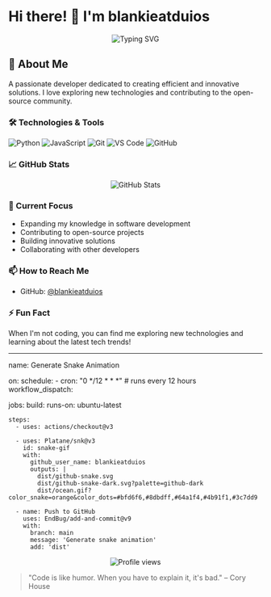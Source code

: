 # Hi there! 👋 I'm blankieatduios

<p align="center">
  <img src="https://readme-typing-svg.herokuapp.com?font=Fira+Code&pause=1000&width=435&lines=Software+Developer;Problem+Solver;Open+Source+Enthusiast" alt="Typing SVG" />
</p>

## 🚀 About Me
A passionate developer dedicated to creating efficient and innovative solutions. I love exploring new technologies and contributing to the open-source community.

### 🛠️ Technologies & Tools
![Python](https://img.shields.io/badge/-Python-3776AB?style=flat-square&logo=Python&logoColor=white)
![JavaScript](https://img.shields.io/badge/-JavaScript-F7DF1E?style=flat-square&logo=javascript&logoColor=black)
![Git](https://img.shields.io/badge/-Git-F05032?style=flat-square&logo=git&logoColor=white)
![VS Code](https://img.shields.io/badge/-VS%20Code-007ACC?style=flat-square&logo=visual-studio-code&logoColor=white)
![GitHub](https://img.shields.io/badge/-GitHub-181717?style=flat-square&logo=github)

### 📈 GitHub Stats
<p align="center">
  <img src="https://github-readme-stats.vercel.app/api?username=blankieatduios&show_icons=true&theme=dark" alt="GitHub Stats" />
</p>

### 🌱 Current Focus
- Expanding my knowledge in software development
- Contributing to open-source projects
- Building innovative solutions
- Collaborating with other developers

### 📫 How to Reach Me
- GitHub: [@blankieatduios](https://github.com/blankieatduios)
<!-- Add other social media links as needed -->

### ⚡ Fun Fact
When I'm not coding, you can find me exploring new technologies and learning about the latest tech trends!

---

name: Generate Snake Animation

on:
  schedule:
    - cron: "0 */12 * * *" # runs every 12 hours
  workflow_dispatch:

jobs:
  build:
    runs-on: ubuntu-latest

    steps:
      - uses: actions/checkout@v3
      
      - uses: Platane/snk@v3
        id: snake-gif
        with:
          github_user_name: blankieatduios
          outputs: |
            dist/github-snake.svg
            dist/github-snake-dark.svg?palette=github-dark
            dist/ocean.gif?color_snake=orange&color_dots=#bfd6f6,#8dbdff,#64a1f4,#4b91f1,#3c7dd9

      - name: Push to GitHub
        uses: EndBug/add-and-commit@v9
        with:
          branch: main
          message: 'Generate snake animation'
          add: 'dist'

<p align="center">
  <img src="https://komarev.com/ghpvc/?username=blankieatduios&color=blue" alt="Profile views" />
</p>

> "Code is like humor. When you have to explain it, it's bad." – Cory House
